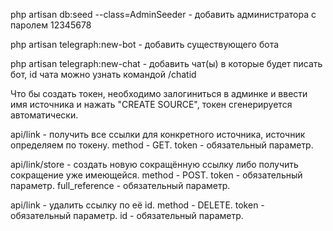 php artisan db:seed --class=AdminSeeder - добавить администратора с паролем 12345678

php artisan telegraph:new-bot - добавить существующего бота

php artisan telegraph:new-chat - добавить чат(ы) в которые будет писать бот, id чата можно узнать командой /chatid

Что бы создать токен, необходимо залогиниться в админке и ввести имя источника и нажать "CREATE SOURCE", токен сгенерируется автоматически.

api/link - получить все ссылки для конкретного источника, источник определяем по токену.
method - GET.
token - обязательный параметр.

api/link/store - создать новую сокращённую ссылку либо получить сокращение уже имеющейся.
method - POST.
token - обязательный параметр.
full_reference - обязательный параметр.

api/link - удалить ссылку по её id.
method - DELETE.
token - обязательный параметр.
id - обязательный параметр.

